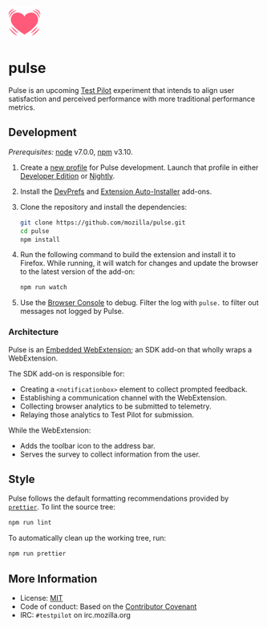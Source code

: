 ![Pulse icon](src/icons/pulse-64.png)


# pulse

Pulse is an upcoming [Test Pilot](https://testpilot.firefox.com) experiment that intends to align user satisfaction and perceived performance with more traditional performance metrics.


## Development

*Prerequisites:* [node](https://docs.npmjs.com/cli/install) v7.0.0, [npm](https://nodejs.org/download/) v3.10.

1. Create a [new profile](https://developer.mozilla.org/Firefox/Multiple_profiles) for Pulse development. Launch that profile in either [Developer Edition](https://www.mozilla.org/firefox/developer/) or [Nightly](https://www.mozilla.org/firefox/channel/desktop#nightly).
1. Install the [DevPrefs](https://addons.mozilla.org/firefox/addon/devprefs/) and [Extension Auto-Installer](https://addons.mozilla.org/firefox/addon/autoinstaller/) add-ons.
1. Clone the repository and install the dependencies:

    ```sh
    git clone https://github.com/mozilla/pulse.git
    cd pulse
    npm install
    ```
 
1. Run the following command to build the extension and install it to Firefox. While running, it will watch for changes and update the browser to the latest version of the add-on:

    ```sh
    npm run watch
    ```

1. Use the [Browser Console](https://developer.mozilla.org/docs/Tools/Browser_Console) to debug. Filter the log with `pulse.` to filter out messages not logged by Pulse.


### Architecture

Pulse is an [Embedded WebExtension](https://developer.mozilla.org/Add-ons/WebExtensions/Embedded_WebExtensions); an SDK add-on that wholly wraps a WebExtension.

The SDK add-on is responsible for:

- Creating a `<notificationbox>` element to collect prompted feedback.
- Establishing a communication channel with the WebExtension.
- Collecting browser analytics to be submitted to telemetry.
- Relaying those analytics to Test Pilot for submission.

While the WebExtension:

- Adds the toolbar icon to the address bar.
- Serves the survey to collect information from the user.


## Style

Pulse follows the default formatting recommendations provided by [`prettier`](https://github.com/jlongster/prettier). To lint the source tree:

```sh
npm run lint
```

To automatically clean up the working tree, run:

```sh
npm run prettier
```


## More Information

- License: [MIT](license.md)
- Code of conduct: Based on the [Contributor Covenant](code_of_conduct.md)
- IRC: `#testpilot` on irc.mozilla.org
